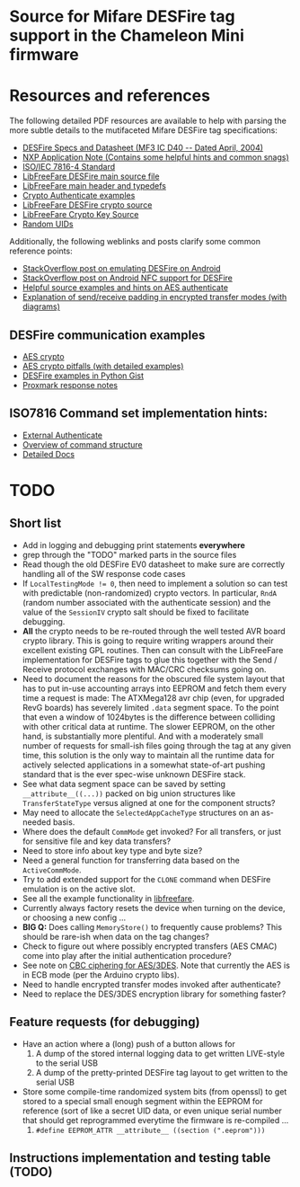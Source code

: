 # Source for Mifare DESFire tag support in the Chameleon Mini firmware

# Resources and references 

The following detailed PDF resources are available to help with parsing the more subtle details 
to the mutifaceted Mifare DESFire tag specifications:
* [DESFire Specs and Datasheet (MF3 IC D40 -- Dated April, 2004)](https://web.archive.org/web/20170201031920/http://neteril.org/files/M075031_desfire.pdf)
* [NXP Application Note (Contains some helpful hints and common snags)](https://www.nxp.com/docs/en/application-note/AN4453.pdf)
* [ISO/IEC 7816-4 Standard](http://www.unsads.com/specs/ISO/7816/ISO7816-4.pdf)
* [LibFreeFare DESFire main source file](https://github.com/nfc-tools/libfreefare/blob/5459806659d5f6aa0e7705b88c48775ea6c861a6/libfreefare/mifare_desfire.c)
* [LibFreeFare main header and typedefs](https://github.com/nfc-tools/libfreefare/blob/5459806659d5f6aa0e7705b88c48775ea6c861a6/libfreefare/freefare.h)
* [Crypto Authenticate examples](https://hack.cert.pl/files/desfire-9f122c71e0057d4f747d2ee295b0f5f6eef8ac32.html)
* [LibFreeFare DESFire crypto source](https://github.com/nfc-tools/libfreefare/blob/5459806659d5f6aa0e7705b88c48775ea6c861a6/libfreefare/mifare_desfire_crypto.c)
* [LibFreeFare Crypto Key Source](https://github.com/nfc-tools/libfreefare/blob/5459806659d5f6aa0e7705b88c48775ea6c861a6/libfreefare/mifare_desfire_key.c)
* [Random UIDs](https://stackoverflow.com/questions/29819356/apdu-for-getting-uid-from-mifare-desfire)

Additionally, the following weblinks and posts clarify some common reference points:

* [StackOverflow post on emulating DESFire on Android](https://stackoverflow.com/a/20068329)
* [StackOverflow post on Android NFC support for DESFire](https://stackoverflow.com/a/26775311)
* [Helpful source examples and hints on AES authenticate](https://www.linkedin.com/pulse/mifare-desfire-introduction-david-coelho)
* [Explanation of send/receive padding in encrypted transfer modes (with diagrams)](https://github.com/nceruchalu/easypay/blob/master/mifare/mifare_crypto.c#L707)

## DESFire communication examples

* [AES crypto](https://stackoverflow.com/questions/38283998/desfire-ev1-communication-examples)
* [AES crypto pitfalls (with detailed examples)](https://hack.cert.pl/files/desfire-9f122c71e0057d4f747d2ee295b0f5f6eef8ac32.html)
* [DESFire examples in Python Gist](https://gist.github.com/dev-zzo/87e0947f3ca0bb6d6baf78dd4d0ecb9c) 
* [Proxmark response notes](https://github.com/zhovner/proxmark3-1/blob/master/common/protocols.h)

## ISO7816 Command set implementation hints:

* [External Authenticate](https://stackoverflow.com/questions/34425494/external-authentication-in-desfire-card-with-iso-7816-4-apdus)
* [Overview of command structure](https://www.informit.com/articles/article.aspx?p=29265&seqNum=6)
* [Detailed Docs](https://cardwerk.com/smart-card-standard-iso7816-4-section-6-basic-interindustry-commands/)

# TODO

## Short list 

* Add in logging and debugging print statements **everywhere** 
* grep through the "TODO" marked parts in the source files 
* Read though the old DESFire EV0 datasheet to make sure are correctly handling all of the SW response code cases 
* If ``LocalTestingMode != 0``, then need to implement a solution so can test with predictable 
  (non-randomized) crypto vectors. In particular, ``RndA`` (random number associated with the authenticate 
  session) and the value of the ``SessionIV`` crypto salt should be fixed to facilitate debugging.
* **All** the crypto needs to be re-routed through the well tested AVR board crypto library. 
  This is going to require writing wrappers around their excellent existing GPL routines. 
  Then can consult with the LibFreeFare implementation for DESFire tags to glue this together with the 
  Send / Receive protocol exchanges with MAC/CRC checksums going on.
* Need to document the reasons for the obscured file system layout that has to 
  put in-use accounting arrays into EEPROM and fetch them every time a request is made: 
  The ATXMega128 avr chip (even, for upgraded RevG boards) has severely limited ``.data`` segment 
  space. To the point that even a window of 1024bytes is the difference between colliding with other 
  critical data at runtime. The slower EEPROM, on the other hand, is substantially more plentiful. 
  And with a moderately small number of requests for small-ish files going through the tag at 
  any given time, this solution is the only way to maintain all the runtime data for actively selected 
  applications in a somewhat state-of-art pushing standard that is the ever spec-wise unknown DESFire stack. 
* See what data segment space can be saved by setting ``__attribute__((...))`` packed on big union 
  structures like ``TransferStateType`` versus aligned at one for the component structs?
* May need to allocate the ``SelectedAppCacheType`` structures on an as-needed basis.
* Where does the default ``CommMode`` get invoked? For all transfers, or just 
  for sensitive file and key data transfers? 
* Need to store info about key type and byte size? 
* Need a general function for transferring data based on the ``ActiveCommMode``.
* Try to add extended support for the ``CLONE`` command when DESFire emulation is on the 
  active slot.
* See all the example functionality in [libfreefare](https://github.com/nfc-tools/libfreefare/tree/master/examples).
* Currently always factory resets the device when turning on the device, or choosing a new config ... 
* **BIG Q:** Does calling ``MemoryStore()`` to frequently cause problems? This should be rare-ish when 
  data on the tag changes?
* Check to figure out where possibly encrypted transfers (AES CMAC) come into play after the initial 
  authentication procedure?
* See note on [CBC ciphering for AES/3DES](https://stackoverflow.com/q/20943305/10661959). Note that 
  currently the AES is in ECB mode (per the Arduino crypto libs). 
* Need to handle encrypted transfer modes invoked after authenticate?
* Need to replace the DES/3DES encryption library for something faster?

## Feature requests (for debugging) 
* Have an action where a (long) push of a button allows for 
     1. A dump of the stored internal logging data to get written LIVE-style to the serial USB 
     2. A dump of the pretty-printed DESFire tag layout to get written to the serial USB 
* Store some compile-time randomized system bits (from openssl) to get stored to a special 
  small enough segment within the EEPROM for reference (sort of like a secret UID data, or even 
  unique serial number that should get reprogrammed everytime the firmware is re-compiled ... 
  1. ``#define EEPROM_ATTR __attribute__ ((section (".eeprom")))``

## Instructions implementation and testing table (TODO)
